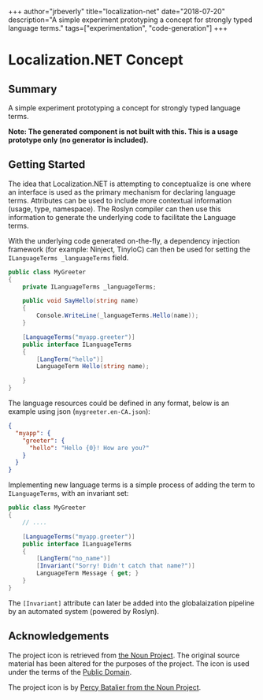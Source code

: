 +++
author="jrbeverly"
title="localization-net"
date="2018-07-20"
description="A simple experiment prototyping a concept for strongly typed language terms."
tags=["experimentation", "code-generation"]
+++
# Localization.NET Concept

## Summary

A simple experiment prototyping a concept for strongly typed language terms.

**Note: The generated component is not built with this. This is a usage prototype only (no generator is included).**

## Getting Started

The idea that Localization.NET is attempting to conceptualize is one where an interface is used as the primary mechanism for declaring language terms. Attributes can be used to include more contextual information (usage, type, namespace). The Roslyn compiler can then use this information to generate the underlying code to facilitate the Language terms.

With the underlying code generated on-the-fly, a dependency injection framework (for example: Ninject, TinyIoC) can then be used for setting the `ILanguageTerms _languageTerms` field.

```csharp
public class MyGreeter
{
    private ILanguageTerms _languageTerms;

    public void SayHello(string name)
    {
        Console.WriteLine(_languageTerms.Hello(name));
    }

    [LanguageTerms("myapp.greeter")]
    public interface ILanguageTerms
    {
        [LangTerm("hello")]
        LanguageTerm Hello(string name);

    }
}
```

The language resources could be defined in any format, below is an example using json (`mygreeter.en-CA.json`):

```json
{
  "myapp": {
    "greeter": {
      "hello": "Hello {0}! How are you?"
    }
  }
}
```

Implementing new language terms is a simple process of adding the term to `ILanguageTerms`, with an invariant set:

```csharp
public class MyGreeter
{
    // ....

    [LanguageTerms("myapp.greeter")]
    public interface ILanguageTerms
    {
        [LangTerm("no_name")]
        [Invariant("Sorry! Didn't catch that name?")]
        LanguageTerm Message { get; }
    }
}
```

The `[Invariant]` attribute can later be added into the globalaization pipeline by an automated system (powered by Roslyn).

## Acknowledgements

The project icon is retrieved from [the Noun Project](docs/icon/icon.json). The original source material has been altered for the purposes of the project. The icon is used under the terms of the [Public Domain](https://creativecommons.org/publicdomain/zero/1.0/).

The project icon is by [Percy Batalier from the Noun Project](https://thenounproject.com/term/earth/178564/).